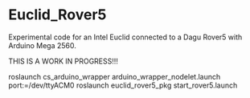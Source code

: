 # Euclid_Rover5
Experimental code for an Intel Euclid connected to a Dagu Rover5
with Arduino Mega 2560.

THIS IS A WORK IN PROGRESS!!!


roslaunch cs_arduino_wrapper arduino_wrapper_nodelet.launch port:=/dev/ttyACM0
roslaunch euclid_rover5_pkg start_rover5.launch

